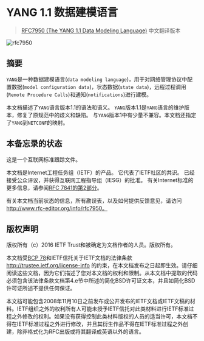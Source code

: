 # YANG 1.1 数据建模语言

> [RFC7950 (The YANG 1.1 Data Modeling Language)](https://tools.ietf.org/html/rfc7950) 中文翻译版本

![rfc7950](images/rfc7950.jpg)

## 摘要

`YANG`是一种数据建模语言(`data modeling language`)，用于对网络管理协议中配置数据(`model configuration data`)，状态数据(`state data`)，远程过程调用(`Remote Procedure Calls`)和通知(`notifications`)进行建模。

本文档描述了`YANG`语言版本1.1的语法和语义。 `YANG`版本1.1是`YANG`语言的维护版本，修复了原规范中的歧义和缺陷。 与`YANG`版本1中有少量不兼容。本文档还指定了`YANG`到`NETCONF`的映射。

## 本备忘录的状态

这是一个互联网标准跟踪文件。

本文档是Internet工程任务组（IETF）的产品。 它代表了IETF社区的共识。 已经接受公众评议，并获得互联网工程指导组（IESG）的批准。 有关Internet标准的更多信息，请参阅[RFC 7841的第2部分](https://tools.ietf.org/html/rfc7841#section-2)。

有关本文档当前状态的信息，所有勘误表，以及如何提供反馈意见，请访问 http://www.rfc-editor.org/info/rfc7950。

## 版权声明

版权所有（c）2016 IETF Trust和被确定为文档作者的人员。版权所有。

本文档受[BCP 78](https://tools.ietf.org/html/bcp78)和IETF信托关于IETF文档的法律条款 http://trustee.ietf.org/license-info 的约束，在本文档发布之日起即生效。请仔细阅读这些文档，因为它们描述了您对本文档的权利和限制。从本文档中提取的代码必须包含该法律条款文档第4.e节中所述的简化BSD许可证文本，并且如简化BSD许可证所述不提供任何保证。

本文档可能包含2008年11月10日之前发布或公开发布的IETF文档或IETF文稿的材料。IETF组织之外的权利所有人可能未授予IETF信托对此类材料进行IETF标准过程之外修改的权利。如果没有获得控制此类材料版权的人员的适当许可，本文档不得在IETF标准过程之外进行修改，并且其衍生作品不得在IETF标准过程之外创建，除非格式化为RFC出版或将其翻译成英语以外的语言。
